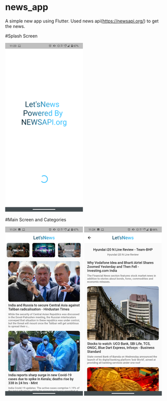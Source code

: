 # news_app

A simple new app using Flutter.
Used news api(https://newsapi.org/) to get the news.

#Splash Screen

<img src="tutorial/i1.png" width=250 alignment = center>

#Main Screen and Categories

<img src="tutorial/i2.png" width=250 alignment = center> <img src="tutorial/i3.png" width=250 alignment = center>
